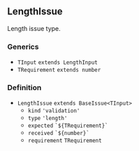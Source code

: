LengthIssue
-----------

Length issue type.

### Generics

*   `TInput` `extends LengthInput`
*   `TRequirement` `extends number`

### Definition

*   `LengthIssue` `extends BaseIssue<TInput>`
    *   `kind` `'validation'`
    *   `type` `'length'`
    *   `expected` `` `${TRequirement}` ``
    *   `received` `` `${number}` ``
    *   `requirement` `TRequirement`